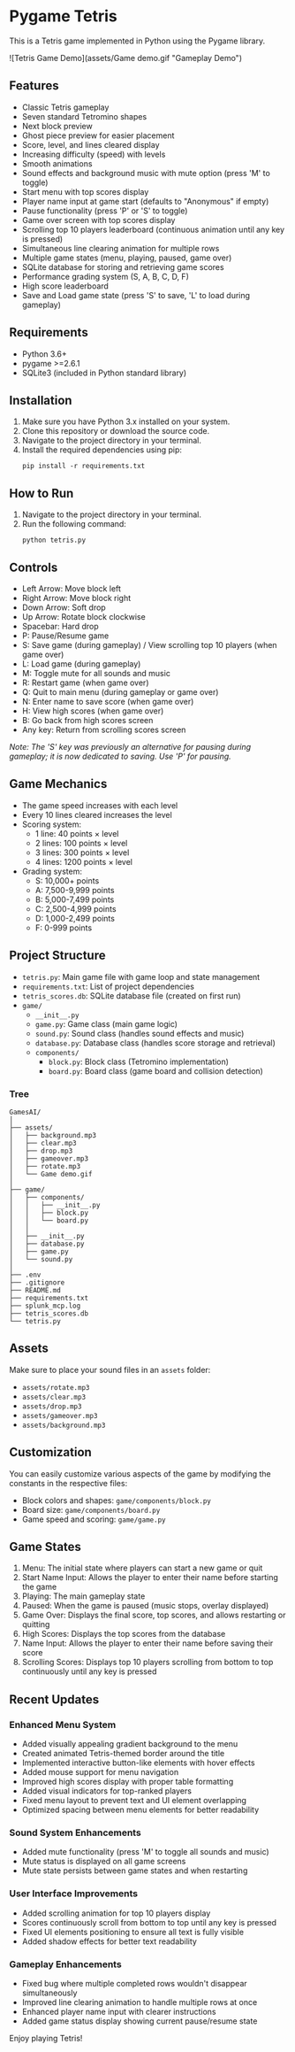 # Pygame Tetris

This is a Tetris game implemented in Python using the Pygame library.

![Tetris Game Demo](assets/Game demo.gif "Gameplay Demo")

## Features

- Classic Tetris gameplay
- Seven standard Tetromino shapes
- Next block preview
- Ghost piece preview for easier placement
- Score, level, and lines cleared display
- Increasing difficulty (speed) with levels
- Smooth animations
- Sound effects and background music with mute option (press 'M' to toggle)
- Start menu with top scores display
- Player name input at game start (defaults to "Anonymous" if empty)
- Pause functionality (press 'P' or 'S' to toggle)
- Game over screen with top scores display
- Scrolling top 10 players leaderboard (continuous animation until any key is pressed)
- Simultaneous line clearing animation for multiple rows
- Multiple game states (menu, playing, paused, game over)
- SQLite database for storing and retrieving game scores
- Performance grading system (S, A, B, C, D, F)
- High score leaderboard
- Save and Load game state (press 'S' to save, 'L' to load during gameplay)

## Requirements

- Python 3.6+
- pygame >=2.6.1
- SQLite3 (included in Python standard library)

## Installation

1. Make sure you have Python 3.x installed on your system.
2. Clone this repository or download the source code.
3. Navigate to the project directory in your terminal.
4. Install the required dependencies using pip:
   ```
   pip install -r requirements.txt
   ```

## How to Run

1. Navigate to the project directory in your terminal.
2. Run the following command:
   ```
   python tetris.py
   ```

## Controls

- Left Arrow: Move block left
- Right Arrow: Move block right
- Down Arrow: Soft drop
- Up Arrow: Rotate block clockwise
- Spacebar: Hard drop
- P: Pause/Resume game
- S: Save game (during gameplay) / View scrolling top 10 players (when game over)
- L: Load game (during gameplay)
- M: Toggle mute for all sounds and music
- R: Restart game (when game over)
- Q: Quit to main menu (during gameplay or game over)
- N: Enter name to save score (when game over)
- H: View high scores (when game over)
- B: Go back from high scores screen
- Any key: Return from scrolling scores screen

*Note: The 'S' key was previously an alternative for pausing during gameplay; it is now dedicated to saving. Use 'P' for pausing.*

## Game Mechanics

- The game speed increases with each level
- Every 10 lines cleared increases the level
- Scoring system:
  * 1 line: 40 points × level
  * 2 lines: 100 points × level
  * 3 lines: 300 points × level
  * 4 lines: 1200 points × level
- Grading system:
  * S: 10,000+ points
  * A: 7,500-9,999 points
  * B: 5,000-7,499 points
  * C: 2,500-4,999 points
  * D: 1,000-2,499 points
  * F: 0-999 points

## Project Structure

- `tetris.py`: Main game file with game loop and state management
- `requirements.txt`: List of project dependencies
- `tetris_scores.db`: SQLite database file (created on first run)
- `game/`
  - `__init__.py`
  - `game.py`: Game class (main game logic)
  - `sound.py`: Sound class (handles sound effects and music)
  - `database.py`: Database class (handles score storage and retrieval)
  - `components/`
    - `block.py`: Block class (Tetromino implementation)
    - `board.py`: Board class (game board and collision detection)

### Tree

```
GamesAI/
│
├── assets/
│   ├── background.mp3
│   ├── clear.mp3
│   ├── drop.mp3
│   ├── gameover.mp3
│   ├── rotate.mp3
│   └── Game demo.gif
│
├── game/
│   ├── components/
│   │   ├── __init__.py
│   │   ├── block.py
│   │   └── board.py
│   │
│   ├── __init__.py
│   ├── database.py
│   ├── game.py
│   └── sound.py
│
├── .env
├── .gitignore
├── README.md
├── requirements.txt
├── splunk_mcp.log
├── tetris_scores.db
└── tetris.py
```


## Assets

Make sure to place your sound files in an `assets` folder:

- `assets/rotate.mp3`
- `assets/clear.mp3` 
- `assets/drop.mp3`
- `assets/gameover.mp3`
- `assets/background.mp3`

## Customization

You can easily customize various aspects of the game by modifying the constants in the respective files:

- Block colors and shapes: `game/components/block.py`
- Board size: `game/components/board.py`
- Game speed and scoring: `game/game.py`

## Game States

1. Menu: The initial state where players can start a new game or quit
2. Start Name Input: Allows the player to enter their name before starting the game
3. Playing: The main gameplay state
4. Paused: When the game is paused (music stops, overlay displayed)
5. Game Over: Displays the final score, top scores, and allows restarting or quitting
6. High Scores: Displays the top scores from the database
7. Name Input: Allows the player to enter their name before saving their score
8. Scrolling Scores: Displays top 10 players scrolling from bottom to top continuously until any key is pressed

## Recent Updates

### Enhanced Menu System
- Added visually appealing gradient background to the menu
- Created animated Tetris-themed border around the title
- Implemented interactive button-like elements with hover effects
- Added mouse support for menu navigation
- Improved high scores display with proper table formatting
- Added visual indicators for top-ranked players
- Fixed menu layout to prevent text and UI element overlapping
- Optimized spacing between menu elements for better readability

### Sound System Enhancements
- Added mute functionality (press 'M' to toggle all sounds and music)
- Mute status is displayed on all game screens
- Mute state persists between game states and when restarting

### User Interface Improvements
- Added scrolling animation for top 10 players display
- Scores continuously scroll from bottom to top until any key is pressed
- Fixed UI elements positioning to ensure all text is fully visible
- Added shadow effects for better text readability

### Gameplay Enhancements
- Fixed bug where multiple completed rows wouldn't disappear simultaneously
- Improved line clearing animation to handle multiple rows at once
- Enhanced player name input with clearer instructions
- Added game status display showing current pause/resume state

Enjoy playing Tetris!

